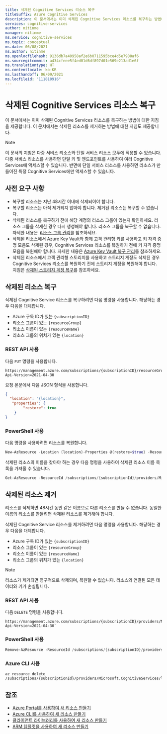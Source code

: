 ```yaml
---
title: 삭제된 Cognitive Services 리소스 복구
titleSuffix: Azure Cognitive Services
description: 이 문서에서는 이미 삭제된 Cognitive Services 리소스를 복구하는 방법에 대한 지침을 제공합니다.
services: cognitive-services
author: nitinme
manager: nitinme
ms.service: cognitive-services
ms.topic: conceptual
ms.date: 06/08/2021
ms.author: nitinme
ms.openlocfilehash: 9136db7a40958af2e6b0711595bce4d5e7988af6
ms.sourcegitcommit: a434cfeee5f4ed01d6df897d01e569e213ad1e6f
ms.translationtype: HT
ms.contentlocale: ko-KR
ms.lasthandoff: 06/09/2021
ms.locfileid: "111810916"
---
```

# <a name="recover-deleted-cognitive-services-resources"></a>삭제된 Cognitive Services 리소스 복구

이 문서에서는 이미 삭제된 Cognitive Services 리소스를 복구하는 방법에 대한 지침을 제공합니다. 이 문서에서는 삭제된 리소스를 제거하는 방법에 대한 지침도 제공합니다.

> [!NOTE]
> 이 문서의 지침은 다중 서비스 리소스와 단일 서비스 리소스 모두에 적용할 수 있습니다. 다중 서비스 리소스를 사용하면 단일 키 및 엔드포인트를 사용하여 여러 Cognitive Services에 액세스할 수 있습니다. 반면에 단일 서비스 리소스를 사용하면 리소스가 만들어진 특정 Cognitive Services에만 액세스할 수 있습니다.

## <a name="prerequisites"></a>사전 요구 사항

* 복구할 리소스는 지난 48시간 이내에 삭제되어야 합니다.
* 복구할 리소스는 아직 제거되지 않아야 합니다. 제거된 리소스는 복구할 수 없습니다.
* 삭제된 리소스를 복구하기 전에 해당 계정의 리소스 그룹이 있는지 확인하세요. 리소스 그룹을 삭제한 경우 다시 생성해야 합니다. 리소스 그룹을 복구할 수 없습니다. 자세한 내용은  [리소스 그룹 관리](../azure-resource-manager/management/manage-resource-groups-portal.md)를 참조하세요.
* 삭제된 리소스에서 Azure Key Vault와 함께 고객 관리형 키를 사용하고 키 자격 증명 모음도 삭제된 경우, Cognitive Services 리소스를 복원하기 전에 키 자격 증명 모음을 복원해야 합니다. 자세한 내용은 [Azure Key Vault 복구 관리](../key-vault/general/key-vault-recovery.md)를 참조하세요.
* 삭제된 리소스에서 고객 관리형 스토리지를 사용하고 스토리지 계정도 삭제된 경우 Cognitive Services 리소스를 복원하기 전에 스토리지 계정을 복원해야 합니다. 지침은 [삭제된 스토리지 계정 복구](../storage/common/storage-account-recover.md)를 참조하세요.

## <a name="recover-a-deleted-resource"></a>삭제된 리소스 복구 

삭제된 Cognitive Service 리소스를 복구하려면 다음 명령을 사용합니다. 해당하는 경우 다음을 대체합니다.

* Azure 구독 ID가 있는 `{subscriptionID}`
* 리소스 그룹이 있는 `{resourceGroup}`
* 리소스 이름이 있는 `{resourceName}`
* 리소스 그룹의 위치가 있는 `{location}`

### <a name="using-the-rest-api"></a>REST API 사용

다음 `PUT` 명령을 사용합니다.

```rest-api
https://management.azure.com/subscriptions/{subscriptionID}/resourceGroups/{resourceGroup}/providers/Microsoft.CognitiveServices/accounts/{resourceName}?Api-Version=2021-04-30
```

요청 본문에서 다음 JSON 형식을 사용합니다.

```json
{ 
  "location": "{location}", 
   "properties": { 
        "restore": true 
    } 
} 
```

### <a name="using-powershell"></a>PowerShell 사용

다음 명령을 사용하려면 리소스를 복원합니다. 

```powershell
New-AzResource -Location {location}-Properties @{restore=$true} -ResourceId /subscriptions/{subscriptionID}/resourceGroups/{resourceGroup}/providers/Microsoft.CognitiveServices/accounts/{resourceName}   -ApiVersion 2021-04-30 
```

삭제된 리소스의 이름을 찾아야 하는 경우 다음 명령을 사용하여 삭제된 리소스 이름 목록을 가져올 수 있습니다. 

```powershell
Get-AzResource -ResourceId /subscriptions/{subscriptionId}/providers/Microsoft.CognitiveServices/deletedAccounts -ApiVersion 2021-04-30 
```


## <a name="purge-a-deleted-resource"></a>삭제된 리소스 제거 

리소스를 삭제하면 48시간 동안 같은 이름으로 다른 리소스를 만들 수 없습니다. 동일한 이름의 리소스를 만들려면 삭제된 리소스를 제거해야 합니다.

삭제된 Cognitive Service 리소스를 제거하려면 다음 명령을 사용합니다. 해당하는 경우 다음을 대체합니다.

* Azure 구독 ID가 있는 `{subscriptionID}`
* 리소스 그룹이 있는 `{resourceGroup}`
* 리소스 이름이 있는 `{resourceName}`
* 리소스 그룹의 위치가 있는 `{location}`

> [!NOTE]
> 리소스가 제거되면 영구적으로 삭제되며, 복원할 수 없습니다. 리소스와 연결된 모든 데이터와 키가 손실됩니다.

### <a name="using-the-rest-api"></a>REST API 사용

다음 `DELETE` 명령을 사용합니다.

```rest-api
https://management.azure.com/subscriptions/{subscriptionID}/providers/Microsoft.CognitiveServices/locations/{location}/resourceGroups/{resourceGroup}/deletedAccounts/{resourceName}?Api-Version=2021-04-30`
```

### <a name="using-powershell"></a>PowerShell 사용

```powershell
Remove-AzResource -ResourceId /subscriptions/{subscriptionID}/providers/Microsoft.CognitiveServices/locations/{location}/resourceGroups/{resourceGroup}/deletedAccounts/{resourceName}  -ApiVersion 2021-04-30`
```

### <a name="using-the-azure-cli"></a>Azure CLI 사용

```azurecli-interactive
az resource delete /subscriptions/{subscriptionId}/providers/Microsoft.CognitiveServices/locations/{location}/resourceGroups/{resourceGroup}/deletedAccounts/{resourceName}
```

## <a name="see-also"></a>참조
* [Azure Portal를 사용하여 새 리소스 만들기](cognitive-services-apis-create-account.md)
* [Azure CLI를 사용하여 새 리소스 만들기](cognitive-services-apis-create-account-cli.md)
* [클라이언트 라이브러리를 사용하여 새 리소스 만들기](cognitive-services-apis-create-account-client-library.md)
* [ARM 템플릿을 사용하여 새 리소스 만들기](create-account-resource-manager-template.md)